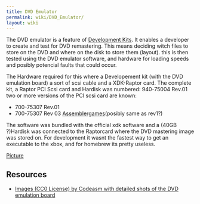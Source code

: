 ```yaml
---
title: DVD Emulator
permalink: wiki/DVD_Emulator/
layout: wiki
---
```


The DVD emulator is a feature of [Development
Kits](/wiki/Development_Kits "wikilink"). It enables a developer to create and
test for DVD remastering. This means deciding witch files to store on
the DVD and where on the disk to store them (layout). this is then
tested using the DVD emulator software, and hardware for loading speeds
and posibly potencial faults that could occur.

The Hardware required for this where a Developement kit (with the DVD
emulation board) a sort of scsi cable and a XDK-Raptor card. The
complete kit, a Raptor PCI Scsi card and Hardisk was numbered: 940-75004
Rev.01 two or more versions of the PCI scsi card are known:

-   700-75307 Rev.01
-   700-75307 Rev 03
    [Assemblergames](https://assemblergames.com/threads/sealed-xbox-raptor-card-for-xdk-dvd-emu.41763/)(posibly
    same as rev1?)

The software was bundled with the official xdk software and a (40GB
?)Hardisk was connected to the Raptorcard where the DVD mastering image
was stored on. For development it wasnt the fastest way to get an
executable to the xbox, and for homebrew its pretty useless.

[Picture](http://codeasm.com/xbox/images/dvt4/SL734877.JPG)

Resources
---------

-   [Images (CC0 License) by Codeasm with detailed shots of the DVD
    emulation board](http://imgur.com/a/vJi9E)

